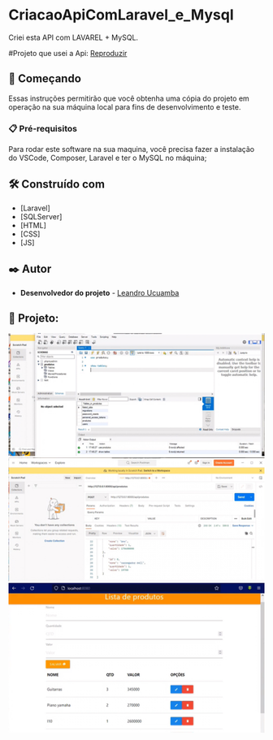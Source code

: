 # CriacaoApiComLaravel_e_Mysql
 Criei esta API com LAVAREL + MySQL.

#Projeto que usei a Api:
[Reproduzir](https://www.linkedin.com/feed/update/urn:li:activity:6990059118317178880/)
 
 
 ## 🚀 Começando
 
Essas instruções permitirão que você obtenha uma cópia do projeto em operação na sua máquina local para fins de desenvolvimento e teste.

### 📋 Pré-requisitos

Para rodar este software na sua maquina, você precisa fazer a instalação do VSCode, Composer, Laravel e ter o MySQL no máquina;


## 🛠️ Construído com

* [Laravel]
* [SQLServer]
* [HTML]
* [CSS]
* [JS]


## ✒️ Autor

* **Desenvolvedor do projeto** - [Leandro Ucuamba](https://github.com/LeandroUcuamba)


## 📄 Projeto:

![imagem projeto](https://github.com/LeandroUcuamba/CriacaoApiComLaravel_e_Mysql/blob/main/imgReadme/img1.jpg)
![imagem projeto](https://github.com/LeandroUcuamba/CriacaoApiComLaravel_e_Mysql/blob/main/imgReadme/img2.jpg)
![imagem projeto](https://github.com/LeandroUcuamba/CriacaoApiComLaravel_e_Mysql/blob/main/imgReadme/img3.jpg)
